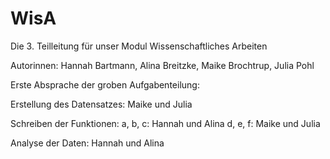 # WisA


Die 3. Teilleitung für unser Modul Wissenschaftliches Arbeiten


Autorinnen: 
Hannah Bartmann,
Alina Breitzke,
Maike Brochtrup, 
Julia Pohl



Erste Absprache der groben Aufgabenteilung:

Erstellung des Datensatzes:
Maike und Julia

Schreiben der Funktionen:
a, b, c: Hannah und Alina
d, e, f: Maike und Julia

Analyse der Daten:
Hannah und Alina


